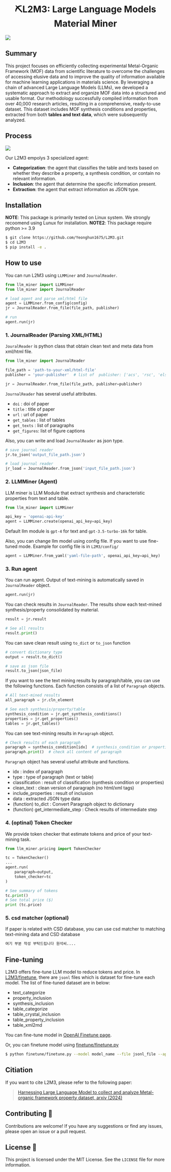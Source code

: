 <div align="center">
<h1> ⛏L2M3: Large Language Models Material Miner </h1> 
</div>

![](./figures/Figures_scheme.jpg)

## Summary
This project focuses on efficiently collecting experimental Metal-Organic Framework (MOF) data from scientific literature to overcome the challenges of accessing elusive data and to improve the quality of information available for machine learning applications in materials science. By leveraging a chain of advanced Large Language Models (LLMs), we developed a systematic approach to extract and organize MOF data into a structured and usable format. Our methodology successfully compiled information from over 40,000 research articles, resulting in a comprehensive, ready-to-use dataset. This dataset includes MOF synthesis conditions and properties, extracted from both **tables and text data**, which were subsequently analyzed. 


## Process

![](./figures/Figures_process.jpg)

Our L2M3 empolys 3 specialized agent:
- **Categorization**: the agent that classifies the table and texts based on whether they describe a property, a synthesis condition, or contain no relevant information.
- **Inclusion**: the agent that determine the specific information present.
- **Extraction**: the agent that extract information as JSON type.

## Installation

**NOTE**: This package is primarily tested on Linux system. We strongly recoomend using Lunux for installation.
**NOTE2**: This package require python >= 3.9

```bash
$ git clone https://github.com/Yeonghun1675/L2M3.git
$ cd L2M3
$ pip install -e .
```

## How to use 

You can run L2M3 using `LLMMiner` and `JournalReader`.
```python
from llm_miner import LLMMiner
from llm_miner import JournalReader

# load agent and parse xml/html file
agent = LLMMiner.from_config(config)
jr = JournalReader.from_file(file_path, publisher)

# run
agent.run(jr)
```

###  1. JournalReader (Parsing XML/HTML)
`JouralReader` is python class that obtain clean text and meta data from xml/html file.

```python
from llm_miner import JournalReader

file_path = 'path-to-your-xml/html-file'
publisher = 'your-publisher'  # list of  publisher: ['acs', 'rsc', 'elsevier', 'springer']

jr = JournalReader.from_file(file_path, publisher=publisher)
```

`JournalReader` has several useful attributes.
- `doi` : doi of paper
- `title` : title of paper
- `url` : url of paper
- `get_tables` : list of tables
- `get_texts` : list of paragraphs
- `get_figures`: list of figure captions

Also, you can write and load `JournalReader` as json type.
```python
# save journal reader
jr.to_json('output_file_path.json')

# load journal reader
jr_load = JournalReader.from_json('input_file_path.json')
```

### 2. LLMMiner (Agent)
LLM miner is LLM Module that extract synthesis and characteristic properties from text and table.

```python
from llm_miner import LLMMiner

api_key = 'openai-api-key'
agent = LLMMiner.create(openai_api_key=api_key)
```
Default llm module is `gpt-4` for text and `gpt-3.5-turbo-16k` for table.

Also, you can change llm model using config file. If you want to use fine-tuned mode. Example for config file is in `L2M3/config/`

```python
agent = LLMMiner.from_yaml('yaml-file-path', openai_api_key=api_key)
```

### 3. Run agent
You can run agent. Output of text-mining is automatically saved in `JournalReader` object.

```python
agent.run(jr)
```

You can check results in `JournalReader`. The results show each text-mined synthesis/property consolidated by material.

```python
result = jr.result

# See all results
result.print()
```

You can save clean result using `to_dict` or `to_json` function

```python
# convert dictionary type
output = result.to_dict()

# save as json file
result.to_json(json_file)
```

If you want to see the text mining results by paragraph/table, you can use the following functions. Each function consists of a list of `Paragraph` objects.

```python
# All text-mined results
all_paragraph = jr.cln_element

# See each synthesis/property/table
synthesis_condition = jr.get_synthesis_conditions()
properties = jr.get_properties()
tables = jr.get_tables()
```

You can see text-mining results in `Paragraph` object.
```python
# Check results of each paragraph
paragraph = synthesis_condition[idx]  # synthesis_condition or properties or table
paragraph.print()  # check all content of paragraph
```

`Paragraph` object has several useful attribute and functions.
- idx : index of paragraph
- type : type of paragraph (text or table)
- classification : result of classification (synthesis condition or properties)
- clean_text : clean version of paragraph (no html/xml tags)
- include_properties : result of inclusion
- data : extracted JSON type data
- (function) to_dict : Convert Paragraph object to dictionary
- (function) get_intermediate_step : Check results of intermediate step


### 4. (optinal) Token Checker
We provide token checker that estimate tokens and price of your text-mining task.

```python
from llm_miner.pricing import TokenChecker

tc = TokenChecker()
...
agent.run(
    paragraph=output,
    token_checker=tc
)

# See summary of tokens
tc.print()
# See total price ($)
print (tc.price)
```

### 5. csd matcher (optional)
If paper is related with CSD database, you can use csd matcher to matching text-mining data and CSD database

```python
여기 부분 작성 부탁드립니다 원석씨....
```


## Fine-tuning
L2M3 offers fine-tune LLM model to reduce tokens and price.
In [L2M3/finetune](finetune), there are `jsonl` files which is dataset for fine-tune each model. The list of fine-tuned dataset are in below:
- text_categorize
- property_inclusion
- synthesis_inclusion
- table_categorize
- table_crystal_inclusion
- table_property_inclusion
- table_xml2md

You can fine-tune model in [OpenAI Finetune page](https://platform.openai.com/finetune).

Or, you can finetune model using [finetune/finetune.py](finetune/finetune.py)
```bash
$ python finetune/finetune.py --model model_name --file jsonl_file --api-key your_api_key
```

## Citiation
If you want to cite L2M3, please refer to the following paper:
> [Harnessing Large Language Model to collect and analyze Metal-organic framework property dataset, arxiv (2024)](https://arxiv.org/abs/2404.13053)

## Contributing 🙌

Contributions are welcome! If you have any suggestions or find any issues, please open an issue or a pull request.

## License 📄

This project is licensed under the MIT License. See the `LICENSE` file for more information.
